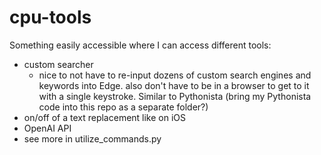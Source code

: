 # cpu-tools

Something easily accessible where I can access different tools:

- custom searcher
    - nice to not have to re-input dozens of custom search engines and keywords into Edge. also don't have to be in a browser to get to it with a single keystroke. Similar to Pythonista (bring my Pythonista code into this repo as a separate folder?)
- on/off of a text replacement like on iOS
- OpenAI API
- see more in utilize_commands.py